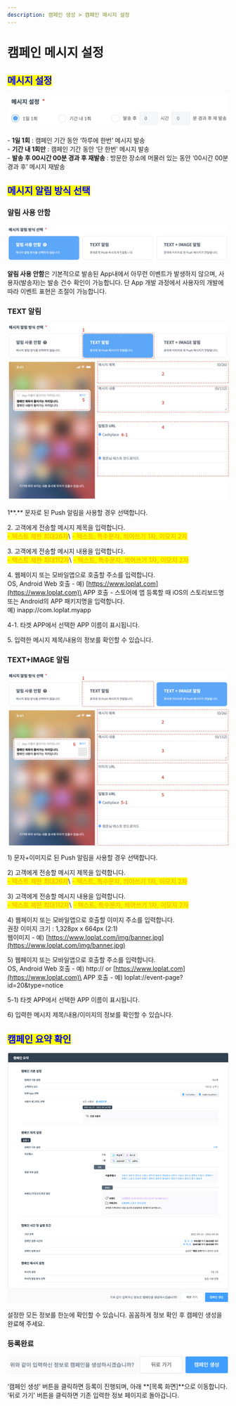 ```yaml
---
description: 캠페인 생성 > 캠페인 메시지 설정
---
```


# 캠페인 메시지 설정

## <mark style="color:blue;">메시지 설정</mark>

![](<../../.gitbook/assets/image (91).png>)

\- **1일 1회** : 캠페인 기간 동안 ‘하루에 한번’ 메시지 발송\
\- **기간 내 1회만** : 캠페인 기간 동안 ‘단 한번’ 메시지 발송\
\- **발송 후 00시간 00분 경과 후 재발송** : 방문한 장소에 머물러 있는 동안 ‘00시간 00분 경과 후’ 메시지 재발송

## <mark style="color:blue;">**메시지 알림 방식 선택**</mark>

### **알림 사용 안함**

![](<../../.gitbook/assets/image (2).png>)

**알림 사용 안함**은 기본적으로 발송된 App내에서 아무런 이벤트가 발생하지 않으며, 사용자(발송자)는 발송 건수 확인이 가능합니다. 단 App 개발 과정에서 사용자의 개발에 따라 이벤트 표현은 조절이 가능합니다.

### **TEXT 알림**

![](<../../.gitbook/assets/image (64).png>)

1**.** 문자로 된 Push 알림을 사용할 경우 선택합니다.

2\. 고객에게 전송할 메시지 제목을 입력합니다.\
<mark style="color:orange;">- 텍스트 제한 최대26자</mark>\ <mark style="color:orange;">- 텍스트, 특수문자, 띄어쓰기 1자, 이모지 2자</mark>

3\. 고객에게 전송할 메시지 내용을 입력합니다.\
<mark style="color:orange;">- 텍스트 제한 최대112자</mark>\ <mark style="color:orange;">- 텍스트, 특수문자, 띄어쓰기 1자, 이모지 2자</mark>

4\. 웹페이지 또는 모바일앱으로 호출할 주소를 입력합니다.\
&#x20;   OS, Android Web 호출 - 예) [https://www.loplat.com](https://www.loplat.com)\
&#x20;   APP 호출 - 스토어에 앱 등록할 때 iOS의 스토리보드명 또는 Android의 APP 패키지명을 입력합니다.\
&#x20;                    예) inapp://com.loplat.myapp

4-1. 타겟 APP에서 선택한 APP 이름이 표시됩니다.

5\. 입력한 메시지 제목/내용의 정보를 확인할 수 있습니다.

### **TEXT+IMAGE 알림**

![](<../../.gitbook/assets/image (60).png>)

1\) 문자+이미지로 된 Push 알림을 사용할 경우 선택합니다.

2\) 고객에게 전송할 메시지 제목을 입력합니다.\
<mark style="color:orange;">- 텍스트 제한 최대26자</mark>\ <mark style="color:orange;">- 텍스트, 특수문자, 띄어쓰기 1자, 이모지 2자</mark>

3\) 고객에게 전송할 메시지 내용을 입력합니다.\
<mark style="color:orange;">- 텍스트 제한 최대112자</mark>\ <mark style="color:orange;">- 텍스트, 특수문자, 띄어쓰기 1자, 이모지 2자</mark>

4\) 웹페이지 또는 모바일앱으로 호출할 이미지 주소를 입력합니다.\
&#x20;   권장 이미지 크기 : 1,328px x 664px (2:1)\
&#x20;   웹이미지 - 예) [https://www.loplat.com/img/banner.jpg](https://www.loplat.com/img/banner.jpg)

5\) 웹페이지 또는 모바일앱으로 호출할 주소를 입력합니다.\
&#x20;   OS, Android Web 호출 - 예) http:// or [https://www.loplat.com](https://www.loplat.com)\
&#x20;   APP 호출 - 예) loplat://event-page?id=20\&type=notice

5-1) 타겟 APP에서 선택한 APP 이름이 표시됩니다.

6\) 입력한 메시지 제목/내용/이미지의 정보를 확인할 수 있습니다.

## <mark style="color:blue;">캠페인 요약 확인</mark>

![](<../../.gitbook/assets/image (27).png>)

설정한 모든 정보를 한눈에 확인할 수 있습니다. 꼼꼼하게 정보 확인 후 캠페인 생성을 완료해 주세요.

### 등록완료

![](<../../.gitbook/assets/image (101).png>)

‘캠페인 생성’ 버튼을 클릭하면 등록이 진행되며, 아래 **\[목록 화면]**으로 이동합니다.\
‘뒤로 가기' 버튼을 클릭하면 기존 입력한 정보 페이지로 돌아갑니다.
